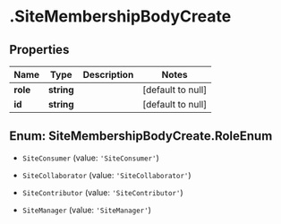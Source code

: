 # .SiteMembershipBodyCreate

## Properties
Name | Type | Description | Notes
------------ | ------------- | ------------- | -------------
**role** | **string** |  | [default to null]
**id** | **string** |  | [default to null]


<a name="SiteMembershipBodyCreate.RoleEnum"></a>
## Enum: SiteMembershipBodyCreate.RoleEnum


* `SiteConsumer` (value: `'SiteConsumer'`)

* `SiteCollaborator` (value: `'SiteCollaborator'`)

* `SiteContributor` (value: `'SiteContributor'`)

* `SiteManager` (value: `'SiteManager'`)




